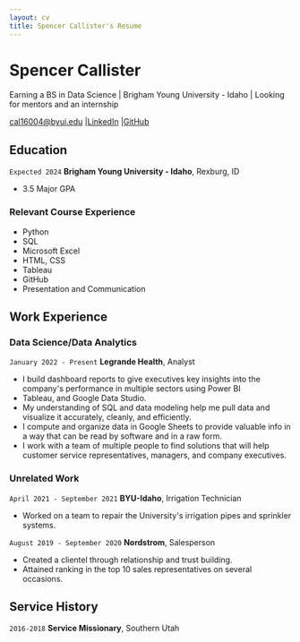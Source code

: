 ```yaml
---
layout: cv
title: Spencer Callister's Resume
---
```

# Spencer Callister
Earning a BS in Data Science | Brigham Young University - Idaho | Looking for mentors and an internship

<div id="webaddress">
<a href="cal16004@byui.edu">cal16004@byui.edu</a>
|<a href="https://www.linkedin.com/in/spencercallister">LinkedIn</a>
|<a href="https://github.com/spencercallister">GitHub</a>
</div>

<!-- https://www.monique.tech/the-art-of-markdown -->

## Education

`Expected 2024`
__Brigham Young University - Idaho__, Rexburg, ID

- 3.5 Major GPA

### Relevant Course Experience
- Python
- SQL
- Microsoft Excel
- HTML, CSS
- Tableau
- GitHub
- Presentation and Communication

## Work Experience

### Data Science/Data Analytics

`January 2022 - Present`
__Legrande Health__, Analyst

- I build dashboard reports to give executives key insights into
the company's performance in multiple sectors using Power BI 
- Tableau, and Google Data Studio. 
- My understanding of SQL and data modeling help me pull data and
visualize it accurately, cleanly, and efficiently. 
- I compute and organize data in Google Sheets to provide valuable
info in a way that can be read by software and in a raw form.
- I work with a team of multiple people to find solutions that will
help customer service representatives, managers, and company
executives.

### Unrelated Work

`April 2021 - September 2021`
__BYU-Idaho__, Irrigation Technician
- Worked on a team to repair the University's irrigation pipes and sprinkler systems.

`August 2019 - September 2020`
__Nordstrom__, Salesperson
- Created a clientel through relationship and trust building.
- Attained ranking in the top 10 sales representatives on several occasions.

## Service History

`2016-2018`
__Service Missionary__, Southern Utah



<!-- ### Footer

Last updated: May 2013 -->


